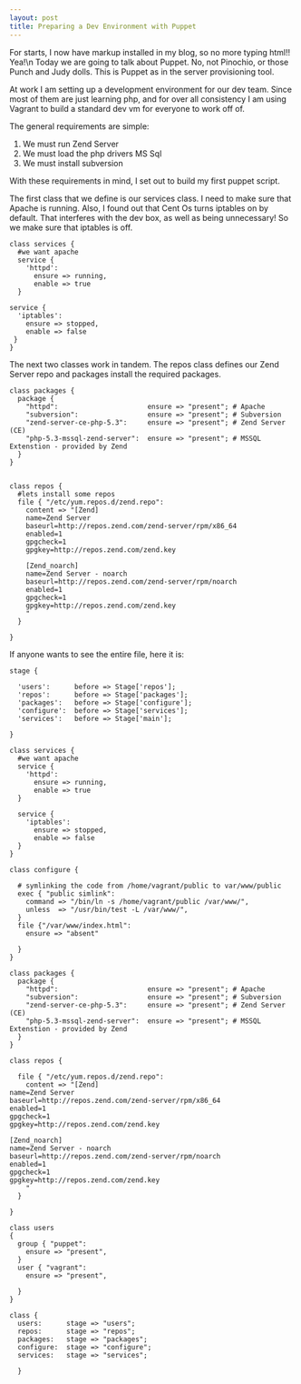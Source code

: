 ```yaml
---
layout: post
title: Preparing a Dev Environment with Puppet
---
```


For starts, I now have markup installed in my blog, so no more typing html!! Yea!\n
Today we are going to talk about Puppet.  No, not Pinochio, or those Punch and Judy dolls.  This is Puppet as in the server provisioning tool.

At work I am setting up a development environment for our dev team.  Since most of them are just learning php, and for over all consistency I am using Vagrant to build a standard dev vm for everyone to work off of.

The general requirements are simple:

1. We must run Zend Server
2. We must load the php drivers MS Sql
3. We must install subversion

With these requirements in mind, I set out to build my first puppet script.

The first class that we define is our services class.  I need to make sure that Apache is running.  Also, I found out that Cent Os turns iptables on by default.  That interferes with the dev box, as well as being unnecessary!  So we make sure that iptables is off.


```
class services {
  #we want apache
  service {
    'httpd':
      ensure => running,
      enable => true
  }

service {
  'iptables':
    ensure => stopped,
    enable => false
 }
}
```

The next two classes work in tandem.  The repos class defines our Zend Server repo and packages install the required packages.

```
class packages {
  package {
    "httpd":                      ensure => "present"; # Apache
    "subversion":                 ensure => "present"; # Subversion
    "zend-server-ce-php-5.3":     ensure => "present"; # Zend Server (CE)
    "php-5.3-mssql-zend-server":  ensure => "present"; # MSSQL Extenstion - provided by Zend
  }
}


class repos {
  #lets install some repos
  file { "/etc/yum.repos.d/zend.repo":
    content => "[Zend]
    name=Zend Server
    baseurl=http://repos.zend.com/zend-server/rpm/x86_64
    enabled=1
    gpgcheck=1
    gpgkey=http://repos.zend.com/zend.key

    [Zend_noarch]
    name=Zend Server - noarch
    baseurl=http://repos.zend.com/zend-server/rpm/noarch
    enabled=1
    gpgcheck=1
    gpgkey=http://repos.zend.com/zend.key
    "
  }

}
```

If anyone wants to see the entire file, here it is:

```
stage {

  'users':      before => Stage['repos'];
  'repos':      before => Stage['packages'];
  'packages':   before => Stage['configure'];
  'configure':  before => Stage['services'];
  'services':   before => Stage['main'];

}

class services {
  #we want apache
  service {
    'httpd':
      ensure => running,
      enable => true
  }

  service {
    'iptables':
      ensure => stopped,
      enable => false
  }
}

class configure {

  # symlinking the code from /home/vagrant/public to var/www/public
  exec { "public simlink":
    command => "/bin/ln -s /home/vagrant/public /var/www/",
    unless  => "/usr/bin/test -L /var/www/",
  }
  file {"/var/www/index.html":
    ensure => "absent"

  }
}

class packages {
  package {
    "httpd":                      ensure => "present"; # Apache
    "subversion":                 ensure => "present"; # Subversion
    "zend-server-ce-php-5.3":     ensure => "present"; # Zend Server (CE)
    "php-5.3-mssql-zend-server":  ensure => "present"; # MSSQL Extenstion - provided by Zend
  }
}

class repos {

  file { "/etc/yum.repos.d/zend.repo":
    content => "[Zend]
name=Zend Server
baseurl=http://repos.zend.com/zend-server/rpm/x86_64
enabled=1
gpgcheck=1
gpgkey=http://repos.zend.com/zend.key

[Zend_noarch]
name=Zend Server - noarch
baseurl=http://repos.zend.com/zend-server/rpm/noarch
enabled=1
gpgcheck=1
gpgkey=http://repos.zend.com/zend.key
    "
  }

}

class users
{
  group { "puppet":
    ensure => "present",
  }
  user { "vagrant":
    ensure => "present",

  }
}

class {
  users:      stage => "users";
  repos:      stage => "repos";
  packages:   stage => "packages";
  configure:  stage => "configure";
  services:   stage => "services";

  }
```
